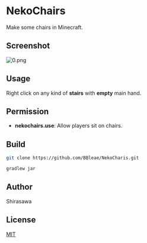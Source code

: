 # NekoChairs

Make some chairs in Minecraft.

## Screenshot

![0.png](screenshot/0.png)

## Usage

Right click on any kind of **stairs** with **empty** main hand.

## Permission

- **nekochairs.use**: Allow players sit on chairs.

## Build

```bash
git clone https://github.com/BBleae/NekoCharis.git

gradlew jar
```

## Author

Shirasawa

## License

[MIT](./LICENSE)
